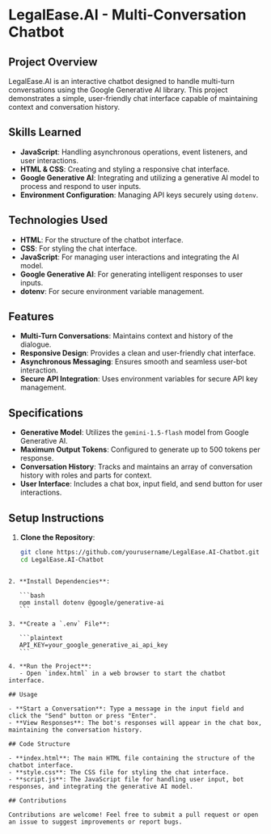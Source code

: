 # LegalEase.AI - Multi-Conversation Chatbot

## Project Overview

LegalEase.AI is an interactive chatbot designed to handle multi-turn conversations using the Google Generative AI library. This project demonstrates a simple, user-friendly chat interface capable of maintaining context and conversation history.

## Skills Learned

- **JavaScript**: Handling asynchronous operations, event listeners, and user interactions.
- **HTML & CSS**: Creating and styling a responsive chat interface.
- **Google Generative AI**: Integrating and utilizing a generative AI model to process and respond to user inputs.
- **Environment Configuration**: Managing API keys securely using `dotenv`.

## Technologies Used

- **HTML**: For the structure of the chatbot interface.
- **CSS**: For styling the chat interface.
- **JavaScript**: For managing user interactions and integrating the AI model.
- **Google Generative AI**: For generating intelligent responses to user inputs.
- **dotenv**: For secure environment variable management.

## Features

- **Multi-Turn Conversations**: Maintains context and history of the dialogue.
- **Responsive Design**: Provides a clean and user-friendly chat interface.
- **Asynchronous Messaging**: Ensures smooth and seamless user-bot interaction.
- **Secure API Integration**: Uses environment variables for secure API key management.

## Specifications

- **Generative Model**: Utilizes the `gemini-1.5-flash` model from Google Generative AI.
- **Maximum Output Tokens**: Configured to generate up to 500 tokens per response.
- **Conversation History**: Tracks and maintains an array of conversation history with roles and parts for context.
- **User Interface**: Includes a chat box, input field, and send button for user interactions.

## Setup Instructions

1. **Clone the Repository**:
   ```bash
   git clone https://github.com/yourusername/LegalEase.AI-Chatbot.git
   cd LegalEase.AI-Chatbot
   ```

````

2. **Install Dependencies**:

   ```bash
   npm install dotenv @google/generative-ai
   ```

3. **Create a `.env` File**:

   ```plaintext
   API_KEY=your_google_generative_ai_api_key
   ```

4. **Run the Project**:
   - Open `index.html` in a web browser to start the chatbot interface.

## Usage

- **Start a Conversation**: Type a message in the input field and click the "Send" button or press "Enter".
- **View Responses**: The bot's responses will appear in the chat box, maintaining the conversation history.

## Code Structure

- **index.html**: The main HTML file containing the structure of the chatbot interface.
- **style.css**: The CSS file for styling the chat interface.
- **script.js**: The JavaScript file for handling user input, bot responses, and integrating the generative AI model.

## Contributions

Contributions are welcome! Feel free to submit a pull request or open an issue to suggest improvements or report bugs.
````
